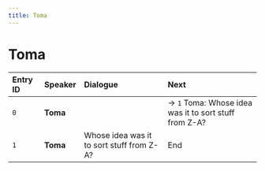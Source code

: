 ```yaml
---
title: Toma
---
```


# Toma


| Entry ID | Speaker | Dialogue | Next |
| :------- | :------ | :------- | :------------ |
| `0` | **Toma** |  | → `1` Toma: Whose idea was it to sort stuff from Z\-A? |
| `1` | **Toma** | Whose idea was it to sort stuff from Z\-A? | End |
